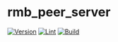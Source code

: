 # rmb_peer_server

[![Version](https://img.shields.io/npm/v/@threefold/rmb_peer_server?color=blue)](https://www.npmjs.com/package/@threefold/rmb_peer_server)
[![Lint](https://github.com/threefoldtech/tfgrid-sdk-ts/actions/workflows/lint.yml/badge.svg)](https://github.com/threefoldtech/tfgrid-sdk-ts/actions/workflows/lint.yml)
[![Build](https://github.com/threefoldtech/tfgrid-sdk-ts/actions/workflows/build.yml/badge.svg)](https://github.com/threefoldtech/tfgrid-sdk-ts/actions/workflows/build.yml)
